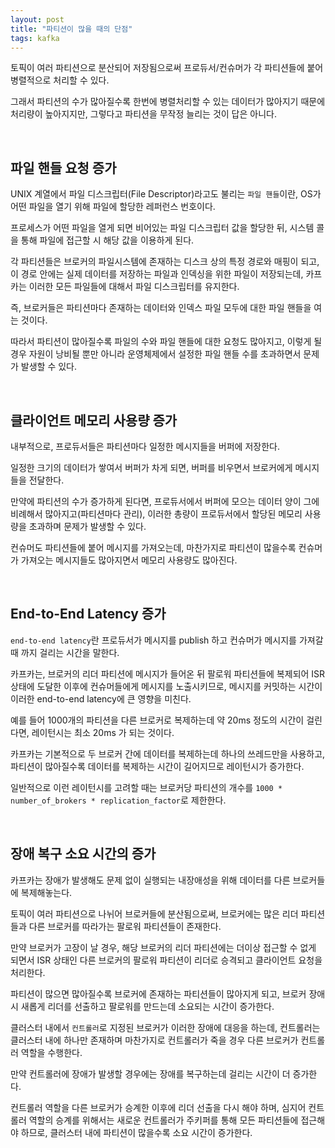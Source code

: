 ```yaml
---
layout: post
title: "파티션이 많을 때의 단점"
tags: kafka
---
```


토픽이 여러 파티션으로 분산되어 저장됨으로써 프로듀서/컨슈머가 각 파티션들에 붙어 병렬적으로 처리할 수 있다.

그래서 파티션의 수가 많아질수록 한번에 병렬처리할 수 있는 데이터가 많아지기 때문에 처리량이 높아지지만, 그렇다고 파티션을 무작정 늘리는 것이 답은 아니다.

<br>

## 파일 핸들 요청 증가

UNIX 계열에서 파일 디스크립터(File Descriptor)라고도 불리는 ```파일 핸들```이란, OS가 어떤 파일을 열기 위해 파일에 할당한 레퍼런스 번호이다.

프로세스가 어떤 파일을 열게 되면 비어있는 파일 디스크립터 값을 할당한 뒤, 시스템 콜을 통해 파일에 접근할 시 해당 값을 이용하게 된다.

각 파티션들은 브로커의 파일시스템에 존재하는 디스크 상의 특정 경로와 매핑이 되고, 이 경로 안에는 실제 데이터를 저장하는 파일과 인덱싱을 위한 파일이 저장되는데, 카프카는 이러한 모든 파일들에 대해서 파일 디스크립터를 유지한다. 

즉, 브로커들은 파티션마다 존재하는 데이터와 인덱스 파일 모두에 대한 파일 핸들을 여는 것이다.

따라서 파티션이 많아질수록 파일의 수와 파일 핸들에 대한 요청도 많아지고, 이렇게 될 경우 자원이 낭비될 뿐만 아니라 운영체제에서 설정한 파일 핸들 수를 초과하면서 문제가 발생할 수 있다.

<br>

## 클라이언트 메모리 사용량 증가

내부적으로, 프로듀서들은 파티션마다 일정한 메시지들을 버퍼에 저장한다.

일정한 크기의 데이터가 쌓여서 버퍼가 차게 되면, 버퍼를 비우면서 브로커에게 메시지들을 전달한다.

만약에 파티션의 수가 증가하게 된다면, 프로듀서에서 버퍼에 모으는 데이터 양이 그에 비례해서 많아지고(파티션마다 관리), 이러한 총량이 프로듀서에서 할당된 메모리 사용량을 초과하며 문제가 발생할 수 있다.

컨슈머도 파티션들에 붙어 메시지를 가져오는데, 마찬가지로 파티션이 많을수록 컨슈머가 가져오는 메시지들도 많아지면서 메모리 사용량도 많아진다.

<br>

## End-to-End Latency 증가

```end-to-end latency```란 프로듀서가 메시지를 publish 하고 컨슈머가 메시지를 가져갈 때 까지 걸리는 시간을 말한다.

카프카는, 브로커의 리더 파티션에 메시지가 들어온 뒤 팔로워 파티션들에 복제되어 ISR 상태에 도달한 이후에 컨슈머들에게 메시지를 노출시키므로, 메시지를 커밋하는 시간이 이러한 end-to-end latency에 큰 영향을 미친다.

예를 들어 1000개의 파티션을 다른 브로커로 복제하는데 약 20ms 정도의 시간이 걸린다면, 레이턴시는 최소 20ms 가 되는 것이다.

카프카는 기본적으로 두 브로커 간에 데이터를 복제하는데 하나의 쓰레드만을 사용하고, 파티션이 많아질수록 데이터를 복제하는 시간이 길어지므로 레이턴시가 증가한다.

일반적으로 이런 레이턴시를 고려할 때는 브로커당 파티션의 개수를 ```1000 * number_of_brokers * replication_factor```로 제한한다.

<br>

## 장애 복구 소요 시간의 증가

카프카는 장애가 발생해도 문제 없이 실행되는 내장애성을 위해 데이터를 다른 브로커들에 복제해놓는다.

토픽이 여러 파티션으로 나뉘어 브로커들에 분산됨으로써, 브로커에는 많은 리더 파티션들과 다른 브로커를 따라가는 팔로워 파티션들이 존재한다.

만약 브로커가 고장이 날 경우, 해당 브로커의 리더 파티션에는 더이상 접근할 수 없게 되면서 ISR 상태인 다른 브로커의 팔로워 파티션이 리더로 승격되고 클라이언트 요청을 처리한다.

파티션이 많으면 많아질수록 브로커에 존재하는 파티션들이 많아지게 되고, 브로커 장애 시 새롭게 리더를 선출하고 팔로워를 만드는데 소요되는 시간이 증가한다.

클러스터 내에서 ```컨트롤러```로 지정된 브로커가 이러한 장애에 대응을 하는데, 컨트롤러는 클러스터 내에 하나만 존재하며 마찬가지로 컨트롤러가 죽을 경우 다른 브로커가 컨트롤러 역할을 수행한다.

만약 컨트롤러에 장애가 발생할 경우에는 장애를 복구하는데 걸리는 시간이 더 증가한다.

컨트롤러 역할을 다른 브로커가 승계한 이후에 리더 선출을 다시 해야 하며, 심지어 컨트롤러 역할의 승계를 위해서는 새로운 컨트롤러가 주키퍼를 통해 모든 파티션들에 접근해야 하므로, 클러스터 내에 파티션이 많을수록 소요 시간이 증가한다.